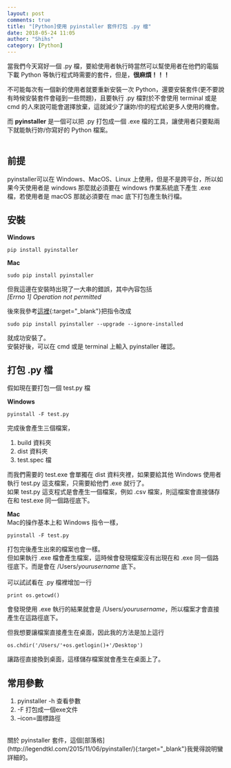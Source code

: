 ```yaml
---
layout: post
comments: true
title: "[Python]使用 pyinstaller 套件打包 .py 檔"
date: 2018-05-24 11:05
author: "Shihs"
category: [Python]
---
```


當我們今天寫好一個 .py 檔，要給使用者執行時當然可以幫使用者在他們的電腦下載 Python 等執行程式時需要的套件，但是，**很麻煩！！！** <br>

不可能每次有一個新的使用者就要重新安裝一次 Python，還要安裝套件(更不要說有時候安裝套件會碰到一些問題)，且要執行 .py 檔對於不會使用 terminal 或是 cmd 的人來說可能會選擇放棄，這就減少了讓妳/你的程式給更多人使用的機會。<br>

而 **pyinstaller** 是一個可以把 .py 打包成一個 .exe 檔的工具，讓使用者只要點兩下就能執行妳/你寫好的 Python 檔案。<br>
<br>

## 前提
pyinstaller可以在 Windows、MacOS、Linux 上使用，但是不是跨平台，所以如果今天使用者是 windows 那麼就必須要在 windows 作業系統底下產生 .exe 檔，若使用者是 macOS 那就必須要在 mac 底下打包產生執行檔。<br>



## 安裝
**Windows**
```
pip install pyinstaller
```


**Mac**
```
sudo pip install pyinstaller
```
但我這邊在安裝時出現了一大串的錯誤，其中內容包括<br> 
*[Errno 1] Operation not permitted*

後來我參考[這裡](https://blog.csdn.net/helloxiaozhe/article/details/78603183){:target="_blank"}把指令改成
```
sudo pip install pyinstaller --upgrade --ignore-installed
```
就成功安裝了。<br>
安裝好後，可以在 cmd 或是 terminal 上輸入 pyinstaller 確認。<br>




## 打包 .py 檔
假如現在要打包一個 test.py 檔<br>

**Windows**
```
pyinstall -F test.py
```
完成後會產生三個檔案，
1. build 資料夾
2. dist 資料夾
3. test.spec 檔

而我們需要的 test.exe 會單獨在 dist 資料夾裡，如果要給其他 Windows 使用者執行 test.py 這支檔案，只需要給他們 .exe 就行了。<br>
如果 test.py 這支程式是會產生一個檔案，例如 .csv 檔案，則這檔案會直接儲存在和 test.exe 同一個路徑底下。


**Mac**<br>
Mac的操作基本上和 Windows 指令一樣，
```
pyinstall -F test.py
```
打包完後產生出來的檔案也會一樣。<br>
但如果執行 .exe 檔會產生檔案，這時候會發現檔案沒有出現在和 .exe 同一個路徑底下。而是會在 /Users/*yourusername* 底下。<br>
<br>
可以試試看在 .py 檔裡增加一行 
```
print os.getcwd()
``` 
會發現使用 .exe 執行的結果就會是 /Users/*yourusername*，所以檔案才會直接產生在這路徑底下。<br>

但我想要讓檔案直接產生在桌面，因此我的方法是加上這行 
```
os.chdir('/Users/'+os.getlogin()+'/Desktop')
```
讓路徑直接換到桌面，這樣儲存檔案就會產生在桌面上了。<br>








## 常用參數
1. pyinstaller -h 查看參數
2. -F 打包成一個exe文件
3. –icon=圖標路徑





<br>
關於 pyinstaller 套件，這個[部落格](http://legendtkl.com/2015/11/06/pyinstaller/){:target="_blank"}我覺得說明蠻詳細的。















